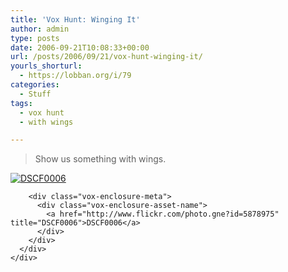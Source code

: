 ```yaml
---
title: 'Vox Hunt: Winging It'
author: admin
type: posts
date: 2006-09-21T10:08:33+00:00
url: /posts/2006/09/21/vox-hunt-winging-it/
yourls_shorturl:
  - https://lobban.org/i/79
categories:
  - Stuff
tags:
  - vox hunt
  - with wings

---
```

> Show us something with wings. 

<div class="vox-enclosure vox-enclosure-center vox-enclosure-large vox-photo-enclosure">
  <div class="vox-enclosure-inner">
    <div class="vox-enclosure-list">
      <div class="vox-enclosure-item vox-photo-asset vox-last">
        <div class="vox-enclosure-image">
          <a href="http://www.flickr.com/photo.gne?id=5878975" title="DSCF0006"><img alt="DSCF0006" class="asset asset-image at-xid-6a01348743f8e2970c0133f423d9ea970b" src="https://nonimage.typepad.com/.a/6a01348743f8e2970c0133f423d9ea970b-320pi" /></a>
        </div>
        
        <div class="vox-enclosure-meta">
          <div class="vox-enclosure-asset-name">
            <a href="http://www.flickr.com/photo.gne?id=5878975" title="DSCF0006">DSCF0006</a>
          </div>
        </div>
      </div>
    </div>
  </div>
</div>

<div>
</div>